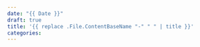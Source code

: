 ```yaml
---
date: "{{ Date }}"
draft: true
title: '{{ replace .File.ContentBaseName "-" " " | title }}'
categories:
---
```

